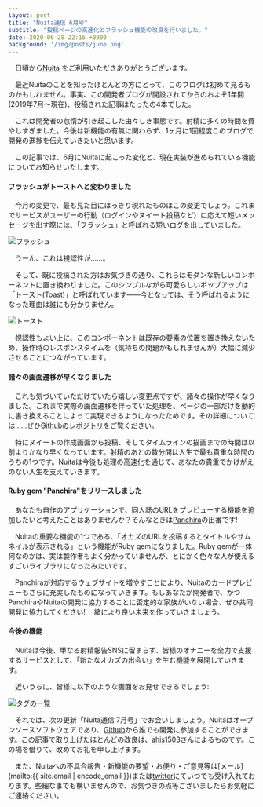 ```yaml
---
layout: post
title: "Nuita通信 6月号"
subtitle: "投稿ページの高速化とフラッシュ機能の改良を行いました。"
date: 2020-06-28 22:16 +0900
background: '/img/posts/june.png'
---
```


　日頃から[Nuita](https://nuita.net) をご利用いただきありがとうございます。

　最近Nuitaのことを知ったほとんどの方にとって、このブログは初めて見るものかもしれません。事実、この開発者ブログが開設されてからのおよそ1年間(2019年7月～現在)、投稿された記事はたったの4本でした。

　これは開発者の怠惰が引き起こした由々しき事態です。射精に多くの時間を費やしすぎました。今後は新機能の有無に関わらず、1ヶ月に1回程度このブログで開発の進捗を伝えていきたいと思います。

　この記事では、6月にNuitaに起こった変化と、現在実装が進められている機能についてお知らせいたします。

#### フラッシュがトーストへと変わりました

　今月の変更で、最も見た目にはっきり現れたものはこの変更でしょう。これまでサービスがユーザーの行動（ログインやヌイート投稿など）に応えて短いメッセージを出す際には、「フラッシュ」と呼ばれる短いログを出していました。

![フラッシュ]({{site.baseurl}}img/content/flash.png)

　うーん、これは視認性が……。

　そして、既に投稿された方はお気づきの通り、これらはモダンな新しいコンポーネントに置き換わりました。このシンプルながら可愛らしいポップアップは「トースト(Toast)」と呼ばれています――今となっては、そう呼ばれるようになった理由は誰にも分かりません。

![トースト]({{site.baseurl}}img/content/toast.png)

　視認性もよい上に、このコンポーネントは既存の要素の位置を置き換えないため、操作時のレスポンスタイムを（気持ちの問題かもしれませんが）大幅に減少させることにつながっています。

#### 諸々の画面遷移が早くなりました

　これも気づいていただけていたら嬉しい変更点ですが、諸々の操作が早くなりました。これまで実際の画面遷移を伴っていた処理を、ページの一部だけを動的に書き換えることによって実現できるようになったためです。その詳細については……ぜひ[Githubのレポジトリ](https://github.com/nuita/nuita)をご覧ください。

　特にヌイートの作成画面から投稿、そしてタイムラインの描画までの時間は以前よりかなり早くなっています。射精のあとの数分間は人生で最も貴重な時間のうちの1つです。Nuitaは今後も処理の高速化を通じて、あなたの貴重でかけがえのない人生を支えていきます。

#### Ruby gem "Panchira"をリリースしました

　あなたも自作のアプリケーションで、同人誌のURLをプレビューする機能を追加したいと考えたことはありませんか？そんなときは[Panchira](https://github.com/nuita/panchira)の出番です!

　Nuitaの重要な機能の1つである、「オカズのURLを投稿するとタイトルやサムネイルが表示される」という機能がRuby gemになりました。Ruby gemが一体何なのかは、実は製作者もよく分かっていませんが、とにかく色々な人が使えるすごいライブラリになったみたいです。

　Panchiraが対応するウェブサイトを増やすことにより、Nuitaのカードプレビューもさらに充実したものになっていきます。もしあなたが開発者で、かつPanchiraやNuitaの開発に協力することに否定的な家族がいない場合、ぜひ共同開発に協力してください! 一緒により良い未来を作っていきましょう。

#### 今後の機能

　Nuitaは今後、単なる射精報告SNSに留まらず、皆様のオナニーを全力で支援するサービスとして、「新たなオカズの出会い」を生む機能を展開していきます。

　近いうちに、皆様に以下のような画面をお見せできるでしょう: 

![タグの一覧]({{site.baseurl}}img/content/tags_in_beta.png)

　それでは、次の更新「Nuita通信 7月号」でお会いしましょう。Nuitaはオープンソースソフトウェアであり、[Github](https://github.com/nuita/nuita/)から誰でも開発に参加することができます。この記事で取り上げたほとんどの改良は、[ahis1503](https://github.com/ahis1503)さんによるものです。この場を借りて、改めてお礼を申し上げます。

　また、Nuitaへの不具合報告・新機能の要望・お便り・ご意見等は[メール](mailto:{{ site.email | encode_email }})または[twitter](https://twitter.com/nuita_net)にていつでも受け入れております。些細な事でも構いませんので、お気づきの点等ございましたらお気軽にご連絡ください。